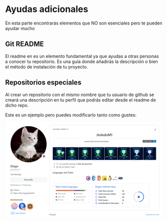 # Ayudas adicionales


En esta parte encontrarás elementos que NO son esenciales pero te pueden ayudar mucho

## Git README
El readme en es un elemento fundamental ya que ayudas a otras personas a conocer tu repositorio. Es una guía donde añadirás la descripción o bien el método de instalación de tu proyecto.

## Repositorios especiales

Al crear un repositorio con el mismo nombre que tu usuario de github se creará una descripción en tu perfil que podrás editar desde el readme de dicho repo. 

Este es un ejemplo pero puedes modificarlo tanto como gustes:

 ![user-repo](Assets/user-readme.png)

